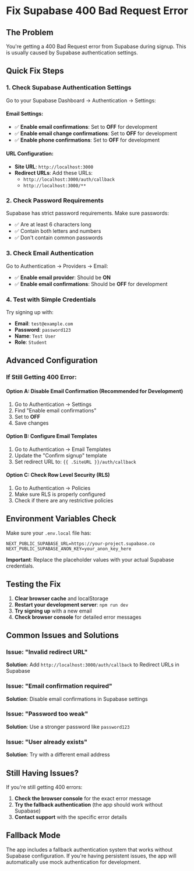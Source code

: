 # Fix Supabase 400 Bad Request Error

## The Problem
You're getting a 400 Bad Request error from Supabase during signup. This is usually caused by Supabase authentication settings.

## Quick Fix Steps

### 1. Check Supabase Authentication Settings

Go to your Supabase Dashboard → Authentication → Settings:

#### **Email Settings:**
- ✅ **Enable email confirmations**: Set to **OFF** for development
- ✅ **Enable email change confirmations**: Set to **OFF** for development
- ✅ **Enable phone confirmations**: Set to **OFF** for development

#### **URL Configuration:**
- **Site URL**: `http://localhost:3000`
- **Redirect URLs**: Add these URLs:
  - `http://localhost:3000/auth/callback`
  - `http://localhost:3000/**`

### 2. Check Password Requirements

Supabase has strict password requirements. Make sure passwords:
- ✅ Are at least 6 characters long
- ✅ Contain both letters and numbers
- ✅ Don't contain common passwords

### 3. Check Email Authentication

Go to Authentication → Providers → Email:
- ✅ **Enable email provider**: Should be **ON**
- ✅ **Enable email confirmations**: Should be **OFF** for development

### 4. Test with Simple Credentials

Try signing up with:
- **Email**: `test@example.com`
- **Password**: `password123`
- **Name**: `Test User`
- **Role**: `Student`

## Advanced Configuration

### If Still Getting 400 Error:

#### **Option A: Disable Email Confirmation (Recommended for Development)**

1. Go to Authentication → Settings
2. Find "Enable email confirmations"
3. Set to **OFF**
4. Save changes

#### **Option B: Configure Email Templates**

1. Go to Authentication → Email Templates
2. Update the "Confirm signup" template
3. Set redirect URL to: `{{ .SiteURL }}/auth/callback`

#### **Option C: Check Row Level Security (RLS)**

1. Go to Authentication → Policies
2. Make sure RLS is properly configured
3. Check if there are any restrictive policies

## Environment Variables Check

Make sure your `.env.local` file has:

```env
NEXT_PUBLIC_SUPABASE_URL=https://your-project.supabase.co
NEXT_PUBLIC_SUPABASE_ANON_KEY=your_anon_key_here
```

**Important**: Replace the placeholder values with your actual Supabase credentials.

## Testing the Fix

1. **Clear browser cache** and localStorage
2. **Restart your development server**: `npm run dev`
3. **Try signing up** with a new email
4. **Check browser console** for detailed error messages

## Common Issues and Solutions

### Issue: "Invalid redirect URL"
**Solution**: Add `http://localhost:3000/auth/callback` to Redirect URLs in Supabase

### Issue: "Email confirmation required"
**Solution**: Disable email confirmations in Supabase settings

### Issue: "Password too weak"
**Solution**: Use a stronger password like `password123`

### Issue: "User already exists"
**Solution**: Try with a different email address

## Still Having Issues?

If you're still getting 400 errors:

1. **Check the browser console** for the exact error message
2. **Try the fallback authentication** (the app should work without Supabase)
3. **Contact support** with the specific error details

## Fallback Mode

The app includes a fallback authentication system that works without Supabase configuration. If you're having persistent issues, the app will automatically use mock authentication for development.
